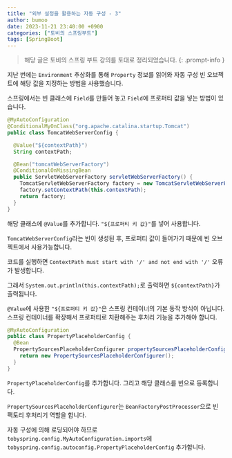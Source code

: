 ```yaml
---
title: "외부 설정을 활용하는 자동 구성 - 3"
author: bumoo
date: 2023-11-21 23:40:00 +0900
categories: ["토비의 스프링부트"]
tags: [SpringBoot]
---
```


> 해당 글은 토비의 스프링 부트 강의를 토대로 정리되었습니다.
{: .prompt-info }

지난 번에는 `Environment` 추상화를 통해 `Property` 정보를 읽어와 자동 구성 빈 오브젝트에 해당 값을 지정하는 방법을 사용했습니다.

스프링에서는 빈 클래스에 `Field`를 만들어 놓고 `Field`에 프로퍼티 값을 넣는 방법이 있습니다.

```java
@MyAutoConfiguration
@ConditionalMyOnClass("org.apache.catalina.startup.Tomcat")
public class TomcatWebServerConfig {

  @Value("${contextPath}")
  String contextPath;

  @Bean("tomcatWebServerFactory")
  @ConditionalOnMissingBean
  public ServletWebServerFactory servletWebServerFactory() {
    TomcatServletWebServerFactory factory = new TomcatServletWebServerFactory();
    factory.setContextPath(this.contextPath);
    return factory;
  }
}
```

해당 클래스에 `@Value`를 추가합니다. `"${프로퍼티 키 값}"`를 넣어 사용합니다.

`TomcatWebServerConfig`라는 빈이 생성된 후, 프로퍼티 값이 들어가기 때문에 빈 오브젝트에서 사용가능합니다.

코드를 실행하면 `ContextPath must start with '/' and not end with '/'` 오류가 발생합니다.

그래서 `System.out.println(this.contextPath);`로 출력하면 `${contextPath}`가 출력됩니다.

`@Value`에 사용한 `"${프로퍼티 키 값}"`은 스프링 컨테이너의 기본 동작 방식이 아닙니다. 스프링 컨테이너를 확장해서 프로퍼티로 치환해주는 후처리 기능을 추가해야 합니다.
```java
@MyAutoConfiguration
public class PropertyPlaceholderConfig {
  @Bean
  PropertySourcesPlaceholderConfigurer propertySourcesPlaceholderConfigurer() {
    return new PropertySourcesPlaceholderConfigurer();
  }
}
```

`PropertyPlaceholderConfig`를 추가합니다. 그리고 해당 클래스를 빈으로 등록합니다.

`PropertySourcesPlaceholderConfigurer`는 `BeanFactoryPostProcessor`으로 빈 팩토리 후처리기 역할을 합니다.

자동 구성에 의해 로딩되어야 하므로 `tobyspring.config.MyAutoConfiguration.imports`에 `tobyspring.config.autoconfig.PropertyPlaceholderConfig` 추가합니다.




